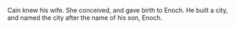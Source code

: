 Cain knew his wife. She conceived, and gave birth to Enoch. He built a city, and named the city after the name of his son, Enoch.